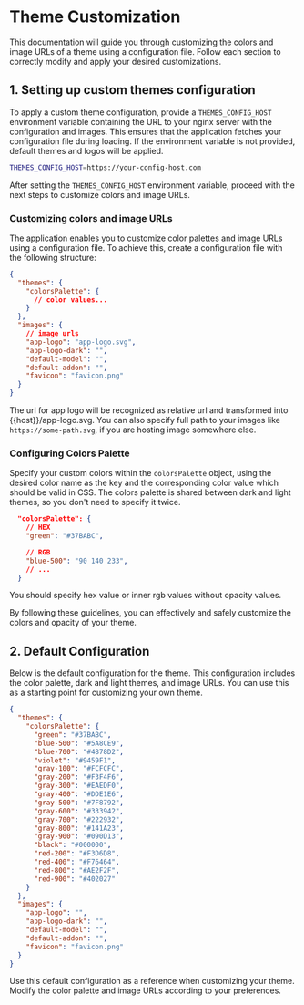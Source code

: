 # Theme Customization

This documentation will guide you through customizing the colors and image URLs of a theme using a configuration file. Follow each section to correctly modify and apply your desired customizations.

## 1. Setting up custom themes configuration

To apply a custom theme configuration, provide a `THEMES_CONFIG_HOST` environment variable containing the URL to your nginx server with the configuration and images. This ensures that the application fetches your configuration file during loading. If the environment variable is not provided, default themes and logos will be applied.

```bash
THEMES_CONFIG_HOST=https://your-config-host.com
```

After setting the `THEMES_CONFIG_HOST` environment variable, proceed with the next steps to customize colors and image URLs.

### Customizing colors and image URLs

The application enables you to customize color palettes and image URLs using a configuration file. To achieve this, create a configuration file with the following structure:

```json
{
  "themes": {
    "colorsPalette": {
      // color values...
    }
  },
  "images": {
    // image urls
    "app-logo": "app-logo.svg",
    "app-logo-dark": "",
    "default-model": "",
    "default-addon": "",
    "favicon": "favicon.png"
  }
}
```

The url for app logo will be recognized as relative url and transformed into {{host}}/app-logo.svg. You can also specify full path to your images like `https://some-path.svg`, if you are hosting image somewhere else.

### Configuring Colors Palette

Specify your custom colors within the `colorsPalette` object, using the desired color name as the key and the corresponding color value which should be valid in CSS. The colors palette is shared between dark and light themes, so you don't need to specify it twice.

```json
  "colorsPalette": {
    // HEX
    "green": "#37BABC",

    // RGB
    "blue-500": "90 140 233",
    // ...
  }
```

You should specify hex value or inner rgb values without opacity values.

By following these guidelines, you can effectively and safely customize the colors and opacity of your theme.

## 2. Default Configuration

Below is the default configuration for the theme. This configuration includes the color palette, dark and light themes, and image URLs. You can use this as a starting point for customizing your own theme.

```json
{
  "themes": {
    "colorsPalette": {
      "green": "#37BABC",
      "blue-500": "#5A8CE9",
      "blue-700": "#4878D2",
      "violet": "#9459F1",
      "gray-100": "#FCFCFC",
      "gray-200": "#F3F4F6",
      "gray-300": "#EAEDF0",
      "gray-400": "#DDE1E6",
      "gray-500": "#7F8792",
      "gray-600": "#333942",
      "gray-700": "#222932",
      "gray-800": "#141A23",
      "gray-900": "#090D13",
      "black": "#000000",
      "red-200": "#F3D6D8",
      "red-400": "#F76464",
      "red-800": "#AE2F2F",
      "red-900": "#402027"
    }
  },
  "images": {
    "app-logo": "",
    "app-logo-dark": "",
    "default-model": "",
    "default-addon": "",
    "favicon": "favicon.png"
  }
}
```

Use this default configuration as a reference when customizing your theme. Modify the color palette and image URLs according to your preferences.
